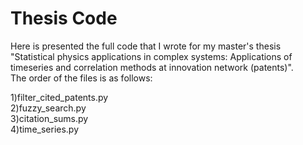 # Thesis Code

Here is presented the full code that I wrote for my master's thesis "Statistical physics applications in complex systems: Applications of timeseries and correlation methods at innovation network (patents)". <br />
The order of the files is as follows:

1)filter_cited_patents.py <br />
2)fuzzy_search.py <br />
3)citation_sums.py <br />
4)time_series.py <br />
